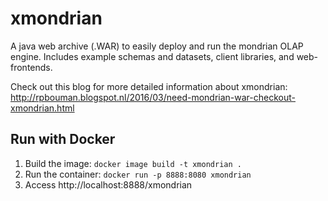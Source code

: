 # xmondrian
A java web archive (.WAR) to easily deploy and run the mondrian OLAP engine. Includes example schemas and datasets, client libraries, and web-frontends.

Check out this blog for more detailed information about xmondrian: http://rpbouman.blogspot.nl/2016/03/need-mondrian-war-checkout-xmondrian.html

## Run with Docker

1. Build the image: `docker image build -t xmondrian .`
2. Run the container: `docker run -p 8888:8080 xmondrian`
3. Access http://localhost:8888/xmondrian

